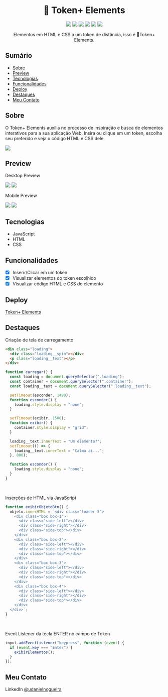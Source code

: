 <div align="center">
  <h1>🐬 Token+ Elements</h1>
  <img src="https://img.shields.io/github/languages/count/udanielnogueira/token-elements">
  <img src="https://img.shields.io/github/languages/top/udanielnogueira/token-elements">
  <img src="https://img.shields.io/github/languages/code-size/udanielnogueira/token-elements">
  <img src="https://img.shields.io/github/last-commit/udanielnogueira/token-elements">
  <img src="https://img.shields.io/github/deployments/udanielnogueira/token-elements/github-pages">
  <img src="https://img.shields.io/badge/responsive-yes-ff69b4">
  <p>Elementos em HTML e CSS a um token de distância, isso é 🐬Token+ Elements.</p>
</div>

## Sumário

- [Sobre](#about)
- [Preview](#preview)
- [Tecnologias](#built-with)
- [Funcionalidades](#key-features)
- [Deploy](#deploy)
- [Destaques](#highlights)
- [Meu Contato](#contact)
<!-- - [Etapas de Criação](#developing) -->

<h2 id="about">Sobre</h2>

O Token+ Elements auxilia no processo de inspiração e busca de elementos interativos para a sua aplicação Web. Insira ou clique em um token, escolha seu preferido e veja o código HTML e CSS dele.

<img src="./assets/img/token-mockup.jpg">

<h2 id="preview">Preview</h2>

Desktop Preview

<img src="./assets/img/token-desktop-1.png">
<img src="./assets/img/token-desktop-2.png">

<br>

Mobile Preview

<img src="./assets/img/token-mobile-1.png">
<img src="./assets/img/token-mobile-2.png">

<h2 id="built-with">Tecnologias</h2>

- JavaScript
- HTML
- CSS

<h2 id="key-features">Funcionalidades</h2>

- [x] Inserir/Clicar em um token
- [x] Visualizar elementos do token escolhido
- [x] Visualizar código HTML e CSS do elemento

<h2 id="deploy">Deploy</h2>

[Token+ Elements](https://udanielnogueira.github.io/token-elements/)

<!-- <h2 id="developing">Etapas de Criação</h2>

### Primeira Etapa: Criação do HTML e CSS

A partir de uma noção dos fundamentos de HTML e CSS que já tenho e foi reforçada nas aulas, essa foi uma etapa confortável. Na qual criei dentro do `body` uma div `container` que agrupa as `sections` do projeto, decidi usar as propriedades de `display: grid` e `display: flex` para manter uma boa responsividade no futuro.

O Gemini teve parte no momento de me dar detalhes do `display: grid`, não é algo tão trivial de se ter memorizado na cabeça sempre. Também usei algumas variáveis CSS no `root` da aplicação pra configurar o projeto, por mais que não seja algo abordado nas aulas, é simples de fazer e facilita muito meu entendimento do design do projeto.

#### PROMPTS USADOS NO GEMINI

```
Como fazer um elemento dentro de um container com display: grid ocupar todo o espaço disponível?
```

```
Como centralizar elementos que pertencem a um container definido como display grid?
```

### Segunda Etapa: Criação do Script Inicial

Me deparei com um primeiro desafio, acessar uma variável que estava no arquivo `dados.js` e usá-la no arquivo `app.js`, por mais que já tivesse tido contato com JavaScript antes, essa foi minha primeira vez criando e usando e uma base de dados.

Primeiro perguntei ao Gemini como importar um arquivo `.js` para outro arquivo `.js`, mas vi que esse não era o caminho... Até que finalmente, também com a ajuda das aulas, consegui resolver.

#### PROMPTS USADOS NO GEMINI

```
Estou obtendo esse erro: SyntaxError: Cannot use import statement outside a module
```

```
Como usar uma variável que está em dados.js no arquivo app.js?
```

### Terceira Etapa: Animações e Efeitos

Sempre acessava alguns sites que possuíam animações de elementos na página quando eles apareciam, até que decici perguntar ao Gemini para ver qual resposta ele dava, e lá estava.

Com 14 linhas de código apenas, o Gemini gerou um exemplo de animação com `keyframes` que foi fundamental pra animar alguns elementos no projeto. Achei que seria muito mais difícil, mas era tão simples que consegui adicionar na aplicação.

Também queria adicionar um efeito brilhante nos botões do token, e novamente perguntei ao Gemini. Com algumas poucas linhas de código gerado pela IA do Gemini, consegui deixar os botões com o aspecto interessante que eu queria.

Além disso, a Gemini gerou um trecho de código de CSS que não entendi muito bem o que ele fazia, então decidi perguntar sobre aquele trecho e fui respondido.

#### PROMPTS USADOS NO GEMINI

```
Como fazer uma borda de botão com efeito brilhante no css?
```

```
Como fazer uma animação de um elemento html subindo e descendo com css?
```

```
box-shadow: inset 0px 2px 4px rgba(11, 142, 230, 1); O que esse código faz?
```

### Quarta Etapa: Scripts Avançados

Aqui foi essencial assistir às aulas do curso porque realmente eu nunca tinha tido a necessidade de usar uma base de dados pronta e adicionar no HTML mediante uma barra de pesquisa, foi algo novo pra mim e foi o ponto chave da Imersão. Os instrutores foram essenciais, bem como o uso do Gemini.

O conteúdo de como fazer isso nas aulas foi muito bem explicitado, mas fiquei curioso de como a barra de pesquisa também poderia chamar a função ao apertarmos a tecla `ENTER`, perguntei ao Gemini e lá estava a resposta.

E para o meu projeto, era necessário saber como abrir uma página ao clicar em um elemento específico, nesse ponto o Gemini acabou me apresentando uma solução um pouco mais complexa do que o necessário, mas foi válida.

Aqui também pedi ajuda ao Gemini para implementar o recebimento do valor de `input` do HTML.

#### PROMPTS USADOS NO GEMINI

```
Como chamar uma função em js quando uma tecla ENTER em um imput é pressionada?
```

```
Um código que ao clicar em uma div html eu seja redirecionado para uma página
```

```
Como receber o valor de um input do html?
```

### Quinta Etapa: Tela de Carregamento

Para dar um charme ao iniciar a aplicação, pensei em simular uma tela de carregamento antes de abrir a página principal na tela. Fiquei surpreso com a resposta do Gemini, ele gerou o código HTML, CSS e JavaScript necessário.

A função `setTimeout` foi a função sugerida pelo Gemini para realizar tal feito, uma única linha e ela consegue operar o tempo de atraso da exibição de um código para o outro. O mais legal foi o Gemini comentando cada novo conceito apresentado nas linhas de código, o que facilitou demais o entendimento.

#### PROMPT USADO NO GEMINI

```
Como seria um código html com js para que eu exibisse uma tela de carregamento e depois abrisse a página principal?
``` -->

<h2 id="highlights">Destaques</h2>

Criação de tela de carregamento

```html
<div class="loading">
  <div class="loading__spin"></div>
  <p class="loading__text"></p>
</div>
```

```js
function carregar() {
  const loading = document.querySelector(".loading");
  const container = document.querySelector(".container");
  const loading__text = document.querySelector(".loading__text");

  setTimeout(esconder, 1490);
  function esconder() {
    loading.style.display = "none";
  }

  setTimeout(exibir, 1500);
  function exibir() {
    container.style.display = "grid";
  }

  loading__text.innerText = "Um elemento?";
  setTimeout(() => {
    loading__text.innerText = "Calma aí...";
  }, 800);

  function esconder() {
    loading.style.display = "none";
  }
}
```

<br>

Inserções de HTML via JavaScript

```js
function exibirObjetoBtn() {
  objeto.innerHTML = `<div class="loader-5">
    <div class="box box-1">
      <div class="side-left"></div>
      <div class="side-right"></div>
      <div class="side-top"></div>
    </div>
    <div class="box box-2">
      <div class="side-left"></div>
      <div class="side-right"></div>
      <div class="side-top"></div>
    </div>
    <div class="box box-3">
      <div class="side-left"></div>
      <div class="side-right"></div>
      <div class="side-top"></div>
    </div>
    <div class="box box-4">
      <div class="side-left"></div>
      <div class="side-right"></div>
      <div class="side-top"></div>
    </div>
  </div>`;
}
```

<br>

Event Listener da tecla ENTER no campo de Token

```js
input.addEventListener("keypress", function (event) {
  if (event.key === "Enter") {
    exibirElementos();
  }
});
```

<h2 id="contact">Meu Contato</h2>

LinkedIn [@udanielnogueira](https://www.linkedin.com/in/udanielnogueira/)

